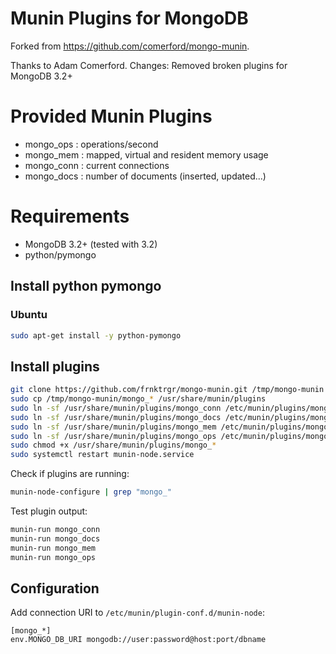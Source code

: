 # Munin Plugins for MongoDB

Forked from https://github.com/comerford/mongo-munin.

Thanks to Adam Comerford. Changes: Removed broken plugins for MongoDB 3.2+

# Provided Munin Plugins

* mongo_ops   : operations/second
* mongo_mem   : mapped, virtual and resident memory usage
* mongo_conn  : current connections
* mongo_docs  : number of documents (inserted, updated...)

# Requirements
* MongoDB 3.2+ (tested with 3.2)
* python/pymongo

## Install python pymongo

### Ubuntu

```bash
sudo apt-get install -y python-pymongo
```

## Install plugins
```bash
git clone https://github.com/frnktrgr/mongo-munin.git /tmp/mongo-munin
sudo cp /tmp/mongo-munin/mongo_* /usr/share/munin/plugins
sudo ln -sf /usr/share/munin/plugins/mongo_conn /etc/munin/plugins/mongo_conn
sudo ln -sf /usr/share/munin/plugins/mongo_docs /etc/munin/plugins/mongo_docs
sudo ln -sf /usr/share/munin/plugins/mongo_mem /etc/munin/plugins/mongo_mem
sudo ln -sf /usr/share/munin/plugins/mongo_ops /etc/munin/plugins/mongo_ops
sudo chmod +x /usr/share/munin/plugins/mongo_*
sudo systemctl restart munin-node.service
```

Check if plugins are running:
```bash
munin-node-configure | grep "mongo_"
```

Test plugin output:
```bash
munin-run mongo_conn
munin-run mongo_docs
munin-run mongo_mem
munin-run mongo_ops

```

## Configuration

Add connection URI to `/etc/munin/plugin-conf.d/munin-node`:
```
[mongo_*]
env.MONGO_DB_URI mongodb://user:password@host:port/dbname
```


